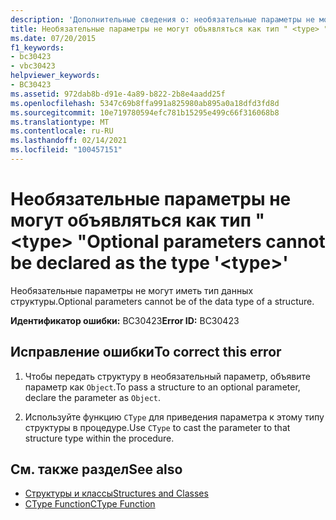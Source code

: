 ```yaml
---
description: 'Дополнительные сведения о: необязательные параметры не могут объявляться как тип " <type> "'
title: Необязательные параметры не могут объявляться как тип " <type> "
ms.date: 07/20/2015
f1_keywords:
- bc30423
- vbc30423
helpviewer_keywords:
- BC30423
ms.assetid: 972dab8b-d91e-4a89-b822-2b8e4aadd25f
ms.openlocfilehash: 5347c69b8ffa991a825980ab895a0a18dfd3fd8d
ms.sourcegitcommit: 10e719780594efc781b15295e499c66f316068b8
ms.translationtype: MT
ms.contentlocale: ru-RU
ms.lasthandoff: 02/14/2021
ms.locfileid: "100457151"
---
```

# <a name="optional-parameters-cannot-be-declared-as-the-type-type"></a><span data-ttu-id="1fa07-103">Необязательные параметры не могут объявляться как тип " \<type> "</span><span class="sxs-lookup"><span data-stu-id="1fa07-103">Optional parameters cannot be declared as the type '\<type>'</span></span>

<span data-ttu-id="1fa07-104">Необязательные параметры не могут иметь тип данных структуры.</span><span class="sxs-lookup"><span data-stu-id="1fa07-104">Optional parameters cannot be of the data type of a structure.</span></span>  
  
 <span data-ttu-id="1fa07-105">**Идентификатор ошибки:** BC30423</span><span class="sxs-lookup"><span data-stu-id="1fa07-105">**Error ID:** BC30423</span></span>  
  
## <a name="to-correct-this-error"></a><span data-ttu-id="1fa07-106">Исправление ошибки</span><span class="sxs-lookup"><span data-stu-id="1fa07-106">To correct this error</span></span>  
  
1. <span data-ttu-id="1fa07-107">Чтобы передать структуру в необязательный параметр, объявите параметр как `Object`.</span><span class="sxs-lookup"><span data-stu-id="1fa07-107">To pass a structure to an optional parameter, declare the parameter as `Object`.</span></span>  
  
2. <span data-ttu-id="1fa07-108">Используйте функцию `CType` для приведения параметра к этому типу структуры в процедуре.</span><span class="sxs-lookup"><span data-stu-id="1fa07-108">Use `CType` to cast the parameter to that structure type within the procedure.</span></span>  
  
## <a name="see-also"></a><span data-ttu-id="1fa07-109">См. также раздел</span><span class="sxs-lookup"><span data-stu-id="1fa07-109">See also</span></span>

- [<span data-ttu-id="1fa07-110">Структуры и классы</span><span class="sxs-lookup"><span data-stu-id="1fa07-110">Structures and Classes</span></span>](../programming-guide/language-features/data-types/structures-and-classes.md)
- [<span data-ttu-id="1fa07-111">CType Function</span><span class="sxs-lookup"><span data-stu-id="1fa07-111">CType Function</span></span>](../language-reference/functions/ctype-function.md)
